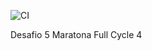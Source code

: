 ![CI](https://github.com/yurikoster1/maratona_desafio5/workflows/CI/badge.svg)

Desafio 5 Maratona Full Cycle 4
